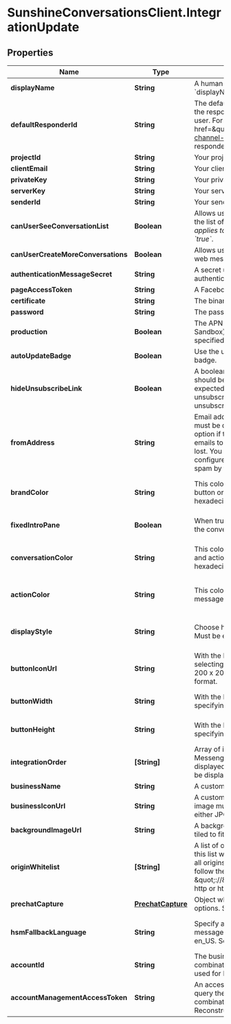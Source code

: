 # SunshineConversationsClient.IntegrationUpdate

## Properties

Name | Type | Description | Notes
------------ | ------------- | ------------- | -------------
**displayName** | **String** | A human-friendly name used to identify the integration. &#x60;displayName&#x60; can be unset by changing it to &#x60;null&#x60;. | [optional] 
**defaultResponderId** | **String** | The default responder ID for the integration. This is the ID of the responder that will be used to send messages to the user. For more information, refer to &lt;a href&#x3D;\&quot;https://docs.smooch.io/guide/switchboard/#per-channel-default-responder\&quot;&gt;Per-channel default responder&lt;/a&gt; guide.  | [optional] 
**projectId** | **String** | Your project ID from your generated private key file. | [optional] 
**clientEmail** | **String** | Your client email from your generated private key file. | [optional] 
**privateKey** | **String** | Your private key from your generated private key file. | [optional] 
**serverKey** | **String** | Your server key from the fcm console. | [optional] 
**senderId** | **String** | Your sender id from the fcm console. | [optional] 
**canUserSeeConversationList** | **Boolean** | Allows users to view their list of conversations. By default, the list of conversations will be visible. *This setting only applies to apps where &#x60;settings.multiConvoEnabled&#x60; is set to &#x60;true&#x60;*.  | [optional] 
**canUserCreateMoreConversations** | **Boolean** | Allows users to create more than one conversation on the web messenger integration. | [optional] 
**authenticationMessageSecret** | **String** | A secret used to create the state value when sending Apple authentication 2.0 messages | [optional] 
**pageAccessToken** | **String** | A Facebook Page Access Token. | [optional] 
**certificate** | **String** | The binary of your APN certificate base64 encoded. | [optional] 
**password** | **String** | The password for your APN certificate. | [optional] 
**production** | **Boolean** | The APN environment to connect to (Production, if true, or Sandbox). Defaults to value inferred from certificate if not specified. | [optional] 
**autoUpdateBadge** | **Boolean** | Use the unread count of the conversation as the application badge. | [optional] 
**hideUnsubscribeLink** | **Boolean** | A boolean value indicating whether the unsubscribe link should be omitted from outgoing emails. When enabled, it is expected that the business is providing the user a way to unsubscribe by some other means. By default, the unsubscribe link will be included in all outgoing emails. | [optional] 
**fromAddress** | **String** | Email address to use as the From and Reply-To address if it must be different from incomingAddress. Only use this option if the address that you supply is configured to forward emails to the incomingAddress, otherwise user replies will be lost. You must also make sure that the domain is properly configured as a mail provider so as to not be flagged as spam by the user’s email client. May be unset with null. | [optional] 
**brandColor** | **String** | This color will be used in the messenger header and the button or tab in idle state. Must be a 3 or 6-character hexadecimal color. | [optional] [default to &#39;65758e&#39;]
**fixedIntroPane** | **Boolean** | When true, the introduction pane will be pinned at the top of the conversation instead of scrolling with it. | [optional] [default to false]
**conversationColor** | **String** | This color will be used for customer messages, quick replies and actions in the footer. Must be a 3 or 6-character hexadecimal color. | [optional] [default to &#39;0099ff&#39;]
**actionColor** | **String** | This color will be used for call-to-actions inside your messages. Must be a 3 or 6-character hexadecimal color. | [optional] [default to &#39;0099ff&#39;]
**displayStyle** | **String** | Choose how the messenger will appear on your website. Must be either button or tab. | [optional] [default to &#39;button&#39;]
**buttonIconUrl** | **String** | With the button style Web Messenger, you have the option of selecting your own button icon. The image must be at least 200 x 200 pixels and must be in either JPG, PNG, or GIF format. | [optional] 
**buttonWidth** | **String** | With the button style Web Messenger, you have the option of specifying the button width. | [optional] [default to &#39;58&#39;]
**buttonHeight** | **String** | With the button style Web Messenger, you have the option of specifying the button height. | [optional] [default to &#39;58&#39;]
**integrationOrder** | **[String]** | Array of integration IDs, order will be reflected in the Web Messenger. When set, only integrations from this list will be displayed in the Web Messenger. If unset, all integrations will be displayed. | [optional] 
**businessName** | **String** | A custom business name for the Web Messenger. | [optional] 
**businessIconUrl** | **String** | A custom business icon url for the Web Messenger. The image must be at least 200 x 200 pixels and must be in either JPG, PNG, or GIF format. | [optional] 
**backgroundImageUrl** | **String** | A background image url for the conversation. Image will be tiled to fit the window. | [optional] 
**originWhitelist** | **[String]** | A list of origins to whitelist. When set, only the origins from this list will be able to initialize the Web Messenger. If unset, all origins are whitelisted. The elements in the list should follow the serialized-origin format from RFC 6454: scheme \&quot;://\&quot; host [ \&quot;:\&quot; port ], where scheme is http or https.  | [optional] 
**prechatCapture** | [**PrechatCapture**](PrechatCapture.md) | Object whose properties can be set to specify the add-on’s options. See the [guide](https://docs.smooch.io/guide/web-messenger/#prechat-capture) to learn more about Prechat Capture. | [optional] 
**hsmFallbackLanguage** | **String** | Specify a fallback language to use when sending WhatsApp message template using the short hand syntax. Defaults to en_US. See WhatsApp documentation for more info. | [optional] [default to &#39;en_US&#39;]
**accountId** | **String** | The business ID associated with the WhatsApp account. In combination with accountManagementAccessToken, it’s used for Message Template Reconstruction. | [optional] 
**accountManagementAccessToken** | **String** | An access token associated with the accountId used to query the WhatsApp Account Management API. In combination with accountId, it’s used for Message Template Reconstruction. | [optional] 


